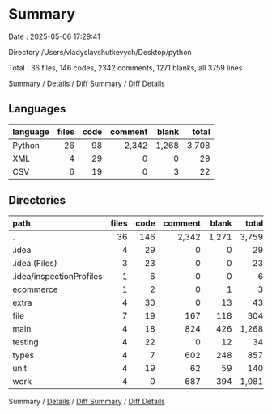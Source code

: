 # Summary

Date : 2025-05-06 17:29:41

Directory /Users/vladyslavshutkevych/Desktop/python

Total : 36 files,  146 codes, 2342 comments, 1271 blanks, all 3759 lines

Summary / [Details](details.md) / [Diff Summary](diff.md) / [Diff Details](diff-details.md)

## Languages
| language | files | code | comment | blank | total |
| :--- | ---: | ---: | ---: | ---: | ---: |
| Python | 26 | 98 | 2,342 | 1,268 | 3,708 |
| XML | 4 | 29 | 0 | 0 | 29 |
| CSV | 6 | 19 | 0 | 3 | 22 |

## Directories
| path | files | code | comment | blank | total |
| :--- | ---: | ---: | ---: | ---: | ---: |
| . | 36 | 146 | 2,342 | 1,271 | 3,759 |
| .idea | 4 | 29 | 0 | 0 | 29 |
| .idea (Files) | 3 | 23 | 0 | 0 | 23 |
| .idea/inspectionProfiles | 1 | 6 | 0 | 0 | 6 |
| ecommerce | 1 | 2 | 0 | 1 | 3 |
| extra | 4 | 30 | 0 | 13 | 43 |
| file | 7 | 19 | 167 | 118 | 304 |
| main | 4 | 18 | 824 | 426 | 1,268 |
| testing | 4 | 22 | 0 | 12 | 34 |
| types | 4 | 7 | 602 | 248 | 857 |
| unit | 4 | 19 | 62 | 59 | 140 |
| work | 4 | 0 | 687 | 394 | 1,081 |

Summary / [Details](details.md) / [Diff Summary](diff.md) / [Diff Details](diff-details.md)